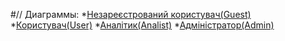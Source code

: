 #//
Диаграммы:
*[Незареєстрований користувач(Guest)](https://github.com/teramont/databaseQuestioning/tree/master/Information/Diagrams)
*[Користувач(User)](https://github.com/teramont/databaseQuestioning/blob/master/Information/Diagrams/user.md)
*[Аналітик(Analist)](https://github.com/teramont/databaseQuestioning/blob/master/Information/Diagrams/analist.md)
*[Адміністратор(Admin)](https://github.com/teramont/databaseQuestioning/blob/master/Information/Diagrams/admin.md)
